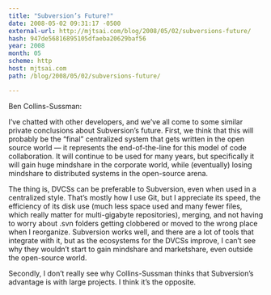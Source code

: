 ```yaml
---
title: "Subversion’s Future?"
date: 2008-05-02 09:31:17 -0500
external-url: http://mjtsai.com/blog/2008/05/02/subversions-future/
hash: 947de56816895105dfaeba20629baf56
year: 2008
month: 05
scheme: http
host: mjtsai.com
path: /blog/2008/05/02/subversions-future/

---
```


Ben Collins-Sussman:


I’ve chatted with other developers, and we’ve all come to some similar private conclusions about Subversion’s future.  First, we think that this will probably be the “final” centralized system that gets written in the open source world — it represents the end-of-the-line for this model of code collaboration.  It will continue to be used for many years, but specifically it will gain huge mindshare in the corporate world, while (eventually) losing mindshare to distributed systems in the open-source arena.

The thing is, DVCSs can be preferable to Subversion, even when used in a centralized style. That’s mostly how I use Git, but I appreciate its speed, the efficiency of its disk use (much less space used and many fewer files, which really matter for multi-gigabyte repositories), merging, and not having to worry about .svn folders getting clobbered or moved to the wrong place when I reorganize. Subversion works well, and there are a lot of tools that integrate with it, but as the ecosystems for the DVCSs improve, I can’t see why they wouldn’t start to gain mindshare and marketshare, even outside the open-source world.

Secondly, I don’t really see why Collins-Sussman thinks that Subversion’s advantage is with large projects. I think it’s the opposite.

